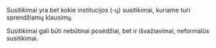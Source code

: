 Susitikimai yra bet kokie institucijos (-ų) susitikimai,
kuriame turi sprendžiamų klausimų.

Susitikimai gali būti nebūtinai posėdžiai, bet ir išvažiavimai, neformalūs
susitikimai.
